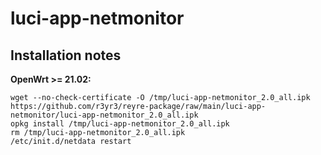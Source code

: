 # luci-app-netmonitor


## Installation notes

**OpenWrt >= 21.02:**

    wget --no-check-certificate -O /tmp/luci-app-netmonitor_2.0_all.ipk https://github.com/r3yr3/reyre-package/raw/main/luci-app-netmonitor/luci-app-netmonitor_2.0_all.ipk
    opkg install /tmp/luci-app-netmonitor_2.0_all.ipk
    rm /tmp/luci-app-netmonitor_2.0_all.ipk
    /etc/init.d/netdata restart
